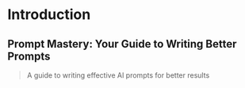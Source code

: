 # Introduction

## Prompt Mastery: Your Guide to Writing Better Prompts

> A guide to writing effective AI prompts for better results

